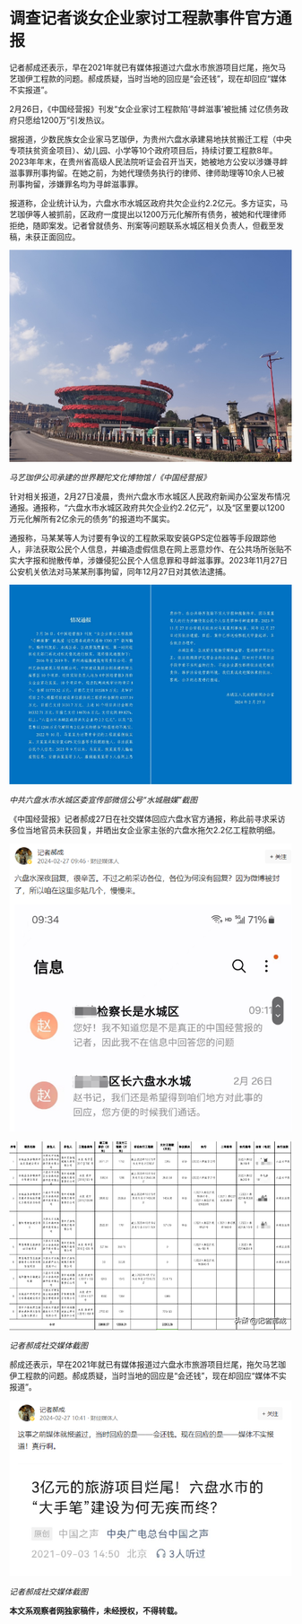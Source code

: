 # 调查记者谈女企业家讨工程款事件官方通报

记者郝成还表示，早在2021年就已有媒体报道过六盘水市旅游项目烂尾，拖欠马艺珈伊工程款的问题。郝成质疑，当时当地的回应是“会还钱”，现在却回应“媒体不实报道”。

2月26日，《中国经营报》刊发“女企业家讨工程款陷‘寻衅滋事’被批捕 过亿债务政府只愿给1200万”引发热议。

据报道，少数民族女企业家马艺珈伊，为贵州六盘水承建易地扶贫搬迁工程（中央专项扶贫资金项目）、幼儿园、小学等10个政府项目后，持续讨要工程款8年。2023年年末，在贵州省高级人民法院听证会召开当天，她被地方公安以涉嫌寻衅滋事罪刑事拘留。在她之前，为她代理债务执行的律师、律师助理等10余人已被刑事拘留，涉嫌罪名均为寻衅滋事罪。

报道称，企业统计认为，六盘水市水城区政府共欠企业约2.2亿元。多方证实，马艺珈伊等人被抓前，区政府一度提出以1200万元化解所有债务，被她和代理律师拒绝，随即案发。记者曾就债务、刑案等问题联系水城区相关负责人，但截至发稿，未获正面回应。

![442da52f0419c44b87752f0d6a685a5d.jpg](https://raw.githubusercontent.com/qqhsx/qqnews_image/main/2024/02/27/调查记者谈女企业家讨工程款事件官方通报/442da52f0419c44b87752f0d6a685a5d.jpg)

_马艺珈伊公司承建的世界鞭陀文化博物馆 /《中国经营报》_

针对相关报道，2月27日凌晨，贵州六盘水市水城区人民政府新闻办公室发布情况通报。通报称，“六盘水市水城区政府共欠企业约2.2亿元”，以及“区里要以1200万元化解所有2亿余元的债务”的报道均不属实。

通报称，马某某等人为讨要有争议的工程款采取安装GPS定位器等手段跟踪他人，非法获取公民个人信息，并编造虚假信息在网上恶意炒作、在公共场所张贴不实大字报和抛散传单，涉嫌侵犯公民个人信息罪和寻衅滋事罪。2023年11月27日公安机关依法对马某某刑事拘留，同年12月27日对其依法逮捕。

![29c325d29f75c152c36dcc67aa08327e.jpg](https://raw.githubusercontent.com/qqhsx/qqnews_image/main/2024/02/27/调查记者谈女企业家讨工程款事件官方通报/29c325d29f75c152c36dcc67aa08327e.jpg)

_中共六盘水市水城区委宣传部微信公号“水城融媒”截图_

《中国经营报》记者郝成27日在社交媒体回应六盘水官方通报，称此前寻求采访多位当地官员未获回复，并晒出女企业家主张的六盘水拖欠2.2亿工程款明细。

![d68db5490ac063ec6d293c08dcdd3dd5.jpg](https://raw.githubusercontent.com/qqhsx/qqnews_image/main/2024/02/27/调查记者谈女企业家讨工程款事件官方通报/d68db5490ac063ec6d293c08dcdd3dd5.jpg)

![332a2862098fadcf181f8d858cc7d79b.jpg](https://raw.githubusercontent.com/qqhsx/qqnews_image/main/2024/02/27/调查记者谈女企业家讨工程款事件官方通报/332a2862098fadcf181f8d858cc7d79b.jpg)

_记者郝成社交媒体截图_

郝成还表示，早在2021年就已有媒体报道过六盘水市旅游项目烂尾，拖欠马艺珈伊工程款的问题。郝成质疑，当时当地的回应是“会还钱”，现在却回应“媒体不实报道”。

![949d8028d45fde1dff01cabd62df12f0.jpg](https://raw.githubusercontent.com/qqhsx/qqnews_image/main/2024/02/27/调查记者谈女企业家讨工程款事件官方通报/949d8028d45fde1dff01cabd62df12f0.jpg)

_记者郝成社交媒体截图_

**本文系观察者网独家稿件，未经授权，不得转载。**

